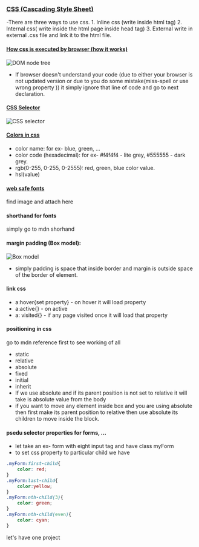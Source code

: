 ### <ins>CSS (Cascading Style Sheet) </ins>
-There are three ways to use css.
    1. Inline css (write inside html tag)
    2. Internal css( write inside the html page inside head tag)
    3. External write in external .css file and link it to the html file.

#### <ins> How css is executed by browser (how it works)</ins>

![DOM node tree](https://developer.mozilla.org/en-US/docs/Learn/CSS/First_steps/How_CSS_works/rendering.svg "How css executed")
 - If browser doesn't understand your code (due to either your browser is not updated version or due to you do some mistake(miss-spell or use wrong property )) it simply ignore that line of code and go to next declaration.

#### <ins>CSS Selector</ins>
![CSS selector](https://1.bp.blogspot.com/-hRPFJE_daVo/WTUdhDnewpI/AAAAAAAAAMc/RqedHz5gh8Y5L1jErAYV_j1S09CSka-XgCLcB/s1600/css-syntax-min.png "css selector")

#### <ins> Colors in css </ins>
- color name: for ex- blue, green, ...
- color code (hexadecimal): for ex- #f4f4f4 - lite grey, #555555 - dark grey.
- rgb(0-255, 0-255, 0-2555): red, green, blue color value.
- hsl(value)

#### <ins> web safe fonts </ins>
find image and attach here

#### shorthand for fonts
simply go to mdn shorhand 

#### margin padding (Box model):
![Box model](https://www.simplilearn.com/ice9/free_resources_article_thumb/CSS-Box-Model.png "box model")

- simply padding is space that inside border and margin is outside space of the border of element.

#### link css
- a:hover{set property} - on hover it will load property
- a:active{} - on active
- a: visited{} - if any page visited once it will load that property

#### positioning in css

go to mdn reference first to see working of all
- static
- relative
- absolute
- fixed
- initial
- inherit
- If we use absolute and if its parent position is not set to relative it will take is absolute value from the body
- if you want to move any element inside box and you are using absolute then first make its parent position to relative then use absolute its children to move inside the block.

#### psedu selector properties for forms, ...
- let take an ex- form with eight input tag and have class myForm
- to set css property to particular child we have
```css
.myForm:first-child{
    color: red;
}
.myForm:last-child{
    color:yellow;
}
.myForm:nth-child(3){
    color: green;
}
.myForm:nth-child(even){
    color: cyan;
}
```
let's have one project

